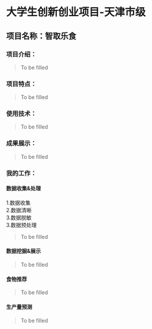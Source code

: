 # 大学生创新创业项目-天津市级
## 项目名称：智取乐食
### 项目介绍：
> To be filled
### 项目特点：
> To be filled
### 使用技术：
> To be filled
### 成果展示：
> To be filled

### 我的工作：
#### 数据收集&处理
1.数据收集  
2.数据清晰  
3.数据脱敏  
3.数据预处理  
> To be filled
#### 数据挖掘&展示
> To be filled
#### 食物推荐
> To be filled
#### 生产量预测
> To be filled
